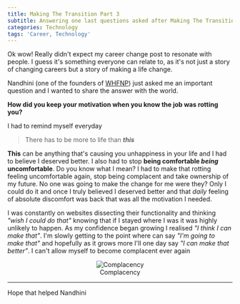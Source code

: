 ```yaml
---
title: Making The Transition Part 3
subtitle: Answering one last questions asked after Making The Transition part 2
categories: Technology
tags: 'Career, Technology'
---
```

Ok wow! Really didn't expect my career change post to resonate with people. I guess it's something everyone can relate to, as it's not just a story of changing careers but a story of making a life change.

Nandhini (one of the founders of [WHFNP](http://womenhackfornonprofits.com/)) just asked me an important question and I wanted to share the answer with the world.

**How did you keep your motivation when you know the job was rotting you?**

I had to remind myself everyday

> There has to be more to life than ***this***

**This** can be anything that's causing you unhappiness in your life and I had to believe I deserved better. I also had to stop **being comfortable *being* uncomfortable**. Do you know what I mean? I had to make that rotting feeling uncomfortable again, stop being complacent and take ownership of my future. No one was going to make the change for me were they? Only I could do it and once I truly believed I deserved better and that _daily_ feeling of absolute discomfort was back that was all the motivation I needed.

I was constantly on websites dissecting their functionality and thinking _"wish I could do that"_ knowing that if I stayed where I was it was highly unlikely to happen. As my confidence began growing I realised _"I think I can make that"_. I'm slowly getting to the point where can say _"I'm going to make that"_ and hopefully as it grows more I'll one day say _"I can make that better"_. I can't allow myself to become complacent ever again <i class="fa fa-smile-o"></i>

<center>
  <figure>
    <img src="https://d11lsn3axbj16p.cloudfront.net/1447605438-a4856f1e-50b3.jpg" alt="Complacency"/>
    <figcaption>Complacency</figurecaption>
  </figure>
</center>

 ---
 Hope that helped Nandhini <i class="fa fa-smile-o"></i>
